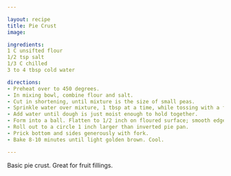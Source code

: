 ```yaml
---

layout: recipe
title: Pie Crust
image:

ingredients:
1 C unsifted flour
1/2 tsp salt
1/3 C chilled 
3 to 4 tbsp cold water

directions:
- Preheat over to 450 degrees.
- In mixing bowl, combine flour and salt.
- Cut in shortening, until mixture is the size of small peas.
- Sprinkle water over mixture, 1 tbsp at a time, while tossing with a fork. 
- Add water until dough is just moist enough to hold together.
- Form into a ball. Flatten to 1/2 inch on floured surface; smooth edges.
- Roll out to a circle 1 inch larger than inverted pie pan. 
- Prick bottom and sides generously with fork. 
- Bake 8-10 minutes until light golden brown. Cool.

---
```


Basic pie crust. Great for fruit fillings.